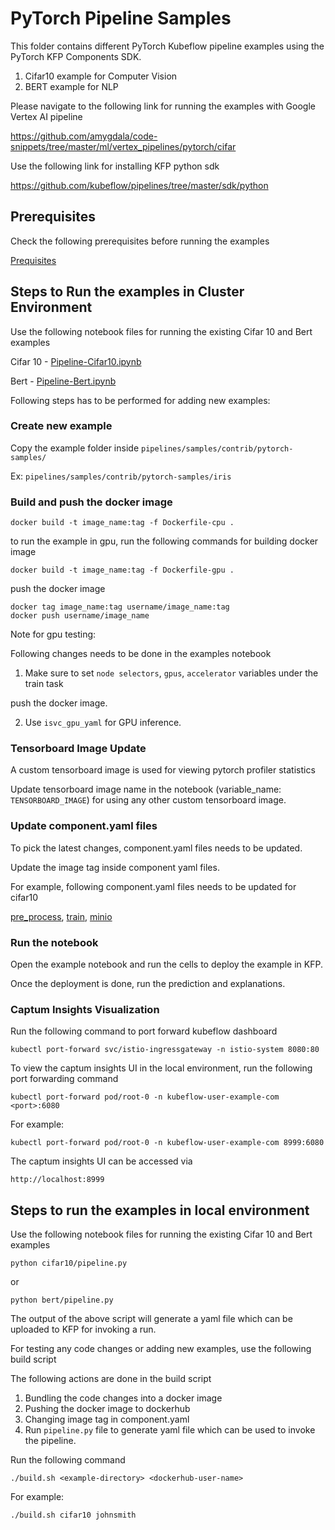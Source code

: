 # PyTorch Pipeline Samples

This folder contains different PyTorch Kubeflow pipeline examples using the PyTorch KFP Components SDK.

1. Cifar10 example for Computer Vision
2. BERT example for NLP

Please navigate to the following link for running the examples with Google Vertex AI pipeline

https://github.com/amygdala/code-snippets/tree/master/ml/vertex_pipelines/pytorch/cifar

Use the following link for installing KFP python sdk

https://github.com/kubeflow/pipelines/tree/master/sdk/python

## Prerequisites

Check the following prerequisites before running the examples

[Prequisites](prerequisites.md)

## Steps to Run the examples in Cluster Environment

Use the following notebook files for running the existing Cifar 10 and Bert examples

Cifar 10 - [Pipeline-Cifar10.ipynb](Pipeline-Cifar10.ipynb)

Bert - [Pipeline-Bert.ipynb](Pipeline-Bert.ipynb)

Following steps has to be performed for adding new examples:

### Create new example

Copy the example folder inside `pipelines/samples/contrib/pytorch-samples/`

Ex: `pipelines/samples/contrib/pytorch-samples/iris`

### Build and push the docker image
```
docker build -t image_name:tag -f Dockerfile-cpu .
```

to run the example in gpu, run the following commands for building docker image

```
docker build -t image_name:tag -f Dockerfile-gpu .
```

push the docker image

```
docker tag image_name:tag username/image_name:tag
docker push username/image_name
```

Note for gpu testing:

Following changes needs to be done in the examples notebook

1. Make sure to set `node selectors`, `gpus`, `accelerator` variables under the train task

push the docker image.

2. Use `isvc_gpu_yaml` for GPU inference.

### Tensorboard Image Update

A custom tensorboard image is used for viewing pytorch profiler statistics

Update tensorboard image name in the notebook (variable_name: `TENSORBOARD_IMAGE`) for using any other custom tensorboard image.

### Update component.yaml files

To pick the latest changes, component.yaml files needs to be updated.

Update the image tag inside component yaml files.

For example, following component.yaml files needs to be updated for cifar10

[pre_process](cifar10/yaml/pre_process/component.yaml), [train](cifar10/yaml/train/component.yaml), [minio](common/minio/component.yaml)

### Run the notebook

Open the example notebook and run the cells to deploy the example in KFP.

Once the deployment is done, run the prediction and explanations.


### Captum Insights Visualization

Run the following command to port forward kubeflow dashboard

```
kubectl port-forward svc/istio-ingressgateway -n istio-system 8080:80
```

To view the captum insights UI in the local environment, run the following port forwarding command

```
kubectl port-forward pod/root-0 -n kubeflow-user-example-com <port>:6080
```

For example:

```
kubectl port-forward pod/root-0 -n kubeflow-user-example-com 8999:6080
```

The captum insights UI can be accessed via

```
http://localhost:8999
```



## Steps to run the examples in local environment

Use the following notebook files for running the existing Cifar 10 and Bert examples

`python cifar10/pipeline.py`

or

`python bert/pipeline.py`

The output of the above script will generate a yaml file which can be uploaded to KFP for invoking a run.


For testing any code changes or adding new examples, use the following build script 

The following actions are done in the build script

1. Bundling the code changes into a docker image
2. Pushing the docker image to dockerhub
3. Changing image tag in component.yaml
4. Run `pipeline.py` file to generate yaml file which can be used to invoke the pipeline.

Run the following command

`./build.sh <example-directory> <dockerhub-user-name>`

For example:

`./build.sh cifar10 johnsmith` 
